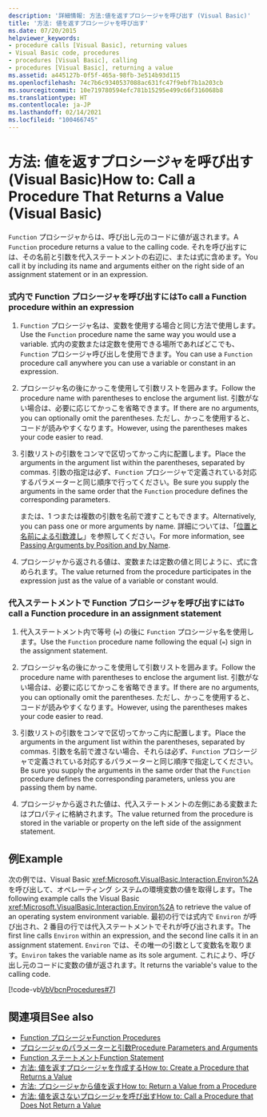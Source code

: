 ```yaml
---
description: '詳細情報: 方法:値を返すプロシージャを呼び出す (Visual Basic)'
title: '方法: 値を返すプロシージャを呼び出す'
ms.date: 07/20/2015
helpviewer_keywords:
- procedure calls [Visual Basic], returning values
- Visual Basic code, procedures
- procedures [Visual Basic], calling
- procedures [Visual Basic], returning a value
ms.assetid: a445127b-0f5f-465a-98fb-3e514b93d115
ms.openlocfilehash: 74c7b6c9340537088ac631fc47f9ebf7b1a203cb
ms.sourcegitcommit: 10e719780594efc781b15295e499c66f316068b8
ms.translationtype: HT
ms.contentlocale: ja-JP
ms.lasthandoff: 02/14/2021
ms.locfileid: "100466745"
---
```

# <a name="how-to-call-a-procedure-that-returns-a-value-visual-basic"></a><span data-ttu-id="21422-103">方法: 値を返すプロシージャを呼び出す (Visual Basic)</span><span class="sxs-lookup"><span data-stu-id="21422-103">How to: Call a Procedure That Returns a Value (Visual Basic)</span></span>

<span data-ttu-id="21422-104">`Function` プロシージャからは、呼び出し元のコードに値が返されます。</span><span class="sxs-lookup"><span data-stu-id="21422-104">A `Function` procedure returns a value to the calling code.</span></span> <span data-ttu-id="21422-105">それを呼び出すには、その名前と引数を代入ステートメントの右辺に、または式に含めます。</span><span class="sxs-lookup"><span data-stu-id="21422-105">You call it by including its name and arguments either on the right side of an assignment statement or in an expression.</span></span>  
  
### <a name="to-call-a-function-procedure-within-an-expression"></a><span data-ttu-id="21422-106">式内で Function プロシージャを呼び出すには</span><span class="sxs-lookup"><span data-stu-id="21422-106">To call a Function procedure within an expression</span></span>  
  
1. <span data-ttu-id="21422-107">`Function` プロシージャ名は、変数を使用する場合と同じ方法で使用します。</span><span class="sxs-lookup"><span data-stu-id="21422-107">Use the `Function` procedure name the same way you would use a variable.</span></span> <span data-ttu-id="21422-108">式内の変数または定数を使用できる場所であればどこでも、`Function` プロシージャ呼び出しを使用できます。</span><span class="sxs-lookup"><span data-stu-id="21422-108">You can use a `Function` procedure call anywhere you can use a variable or constant in an expression.</span></span>  
  
2. <span data-ttu-id="21422-109">プロシージャ名の後にかっこを使用して引数リストを囲みます。</span><span class="sxs-lookup"><span data-stu-id="21422-109">Follow the procedure name with parentheses to enclose the argument list.</span></span> <span data-ttu-id="21422-110">引数がない場合は、必要に応じてかっこを省略できます。</span><span class="sxs-lookup"><span data-stu-id="21422-110">If there are no arguments, you can optionally omit the parentheses.</span></span> <span data-ttu-id="21422-111">ただし、かっこを使用すると、コードが読みやすくなります。</span><span class="sxs-lookup"><span data-stu-id="21422-111">However, using the parentheses makes your code easier to read.</span></span>  
  
3. <span data-ttu-id="21422-112">引数リストの引数をコンマで区切ってかっこ内に配置します。</span><span class="sxs-lookup"><span data-stu-id="21422-112">Place the arguments in the argument list within the parentheses, separated by commas.</span></span> <span data-ttu-id="21422-113">引数の指定は必ず、`Function` プロシージャで定義されている対応するパラメーターと同じ順序で行ってください。</span><span class="sxs-lookup"><span data-stu-id="21422-113">Be sure you supply the arguments in the same order that the `Function` procedure defines the corresponding parameters.</span></span>  
  
     <span data-ttu-id="21422-114">または、1 つまたは複数の引数を名前で渡すこともできます。</span><span class="sxs-lookup"><span data-stu-id="21422-114">Alternatively, you can pass one or more arguments by name.</span></span> <span data-ttu-id="21422-115">詳細については、「[位置と名前による引数渡し](./passing-arguments-by-position-and-by-name.md)」を参照してください。</span><span class="sxs-lookup"><span data-stu-id="21422-115">For more information, see [Passing Arguments by Position and by Name](./passing-arguments-by-position-and-by-name.md).</span></span>  
  
4. <span data-ttu-id="21422-116">プロシージャから返される値は、変数または定数の値と同じように、式に含められます。</span><span class="sxs-lookup"><span data-stu-id="21422-116">The value returned from the procedure participates in the expression just as the value of a variable or constant would.</span></span>  
  
### <a name="to-call-a-function-procedure-in-an-assignment-statement"></a><span data-ttu-id="21422-117">代入ステートメントで Function プロシージャを呼び出すには</span><span class="sxs-lookup"><span data-stu-id="21422-117">To call a Function procedure in an assignment statement</span></span>  
  
1. <span data-ttu-id="21422-118">代入ステートメント内で等号 (`=`) の後に `Function` プロシージャ名を使用します。</span><span class="sxs-lookup"><span data-stu-id="21422-118">Use the `Function` procedure name following the equal (`=`) sign in the assignment statement.</span></span>  
  
2. <span data-ttu-id="21422-119">プロシージャ名の後にかっこを使用して引数リストを囲みます。</span><span class="sxs-lookup"><span data-stu-id="21422-119">Follow the procedure name with parentheses to enclose the argument list.</span></span> <span data-ttu-id="21422-120">引数がない場合は、必要に応じてかっこを省略できます。</span><span class="sxs-lookup"><span data-stu-id="21422-120">If there are no arguments, you can optionally omit the parentheses.</span></span> <span data-ttu-id="21422-121">ただし、かっこを使用すると、コードが読みやすくなります。</span><span class="sxs-lookup"><span data-stu-id="21422-121">However, using the parentheses makes your code easier to read.</span></span>  
  
3. <span data-ttu-id="21422-122">引数リストの引数をコンマで区切ってかっこ内に配置します。</span><span class="sxs-lookup"><span data-stu-id="21422-122">Place the arguments in the argument list within the parentheses, separated by commas.</span></span> <span data-ttu-id="21422-123">引数を名前で渡さない場合、それらは必ず、`Function` プロシージャで定義されている対応するパラメーターと同じ順序で指定してください。</span><span class="sxs-lookup"><span data-stu-id="21422-123">Be sure you supply the arguments in the same order that the `Function` procedure defines the corresponding parameters, unless you are passing them by name.</span></span>  
  
4. <span data-ttu-id="21422-124">プロシージャから返された値は、代入ステートメントの左側にある変数またはプロパティに格納されます。</span><span class="sxs-lookup"><span data-stu-id="21422-124">The value returned from the procedure is stored in the variable or property on the left side of the assignment statement.</span></span>  
  
## <a name="example"></a><span data-ttu-id="21422-125">例</span><span class="sxs-lookup"><span data-stu-id="21422-125">Example</span></span>  

 <span data-ttu-id="21422-126">次の例では、Visual Basic <xref:Microsoft.VisualBasic.Interaction.Environ%2A> を呼び出して、オペレーティング システムの環境変数の値を取得します。</span><span class="sxs-lookup"><span data-stu-id="21422-126">The following example calls the Visual Basic <xref:Microsoft.VisualBasic.Interaction.Environ%2A> to retrieve the value of an operating system environment variable.</span></span> <span data-ttu-id="21422-127">最初の行では式内で `Environ` が呼び出され、2 番目の行では代入ステートメントでそれが呼び出されます。</span><span class="sxs-lookup"><span data-stu-id="21422-127">The first line calls `Environ` within an expression, and the second line calls it in an assignment statement.</span></span> <span data-ttu-id="21422-128">`Environ` では、その唯一の引数として変数名を取ります。</span><span class="sxs-lookup"><span data-stu-id="21422-128">`Environ` takes the variable name as its sole argument.</span></span> <span data-ttu-id="21422-129">これにより、呼び出し元のコードに変数の値が返されます。</span><span class="sxs-lookup"><span data-stu-id="21422-129">It returns the variable's value to the calling code.</span></span>  
  
 [!code-vb[VbVbcnProcedures#7](~/samples/snippets/visualbasic/VS_Snippets_VBCSharp/VbVbcnProcedures/VB/Class1.vb#7)]  
  
## <a name="see-also"></a><span data-ttu-id="21422-130">関連項目</span><span class="sxs-lookup"><span data-stu-id="21422-130">See also</span></span>

- [<span data-ttu-id="21422-131">Function プロシージャ</span><span class="sxs-lookup"><span data-stu-id="21422-131">Function Procedures</span></span>](./function-procedures.md)
- [<span data-ttu-id="21422-132">プロシージャのパラメーターと引数</span><span class="sxs-lookup"><span data-stu-id="21422-132">Procedure Parameters and Arguments</span></span>](./procedure-parameters-and-arguments.md)
- [<span data-ttu-id="21422-133">Function ステートメント</span><span class="sxs-lookup"><span data-stu-id="21422-133">Function Statement</span></span>](../../../language-reference/statements/function-statement.md)
- [<span data-ttu-id="21422-134">方法: 値を返すプロシージャを作成する</span><span class="sxs-lookup"><span data-stu-id="21422-134">How to: Create a Procedure that Returns a Value</span></span>](./how-to-create-a-procedure-that-returns-a-value.md)
- [<span data-ttu-id="21422-135">方法: プロシージャから値を返す</span><span class="sxs-lookup"><span data-stu-id="21422-135">How to: Return a Value from a Procedure</span></span>](./how-to-return-a-value-from-a-procedure.md)
- [<span data-ttu-id="21422-136">方法: 値を返さないプロシージャを呼び出す</span><span class="sxs-lookup"><span data-stu-id="21422-136">How to: Call a Procedure that Does Not Return a Value</span></span>](./how-to-call-a-procedure-that-does-not-return-a-value.md)

